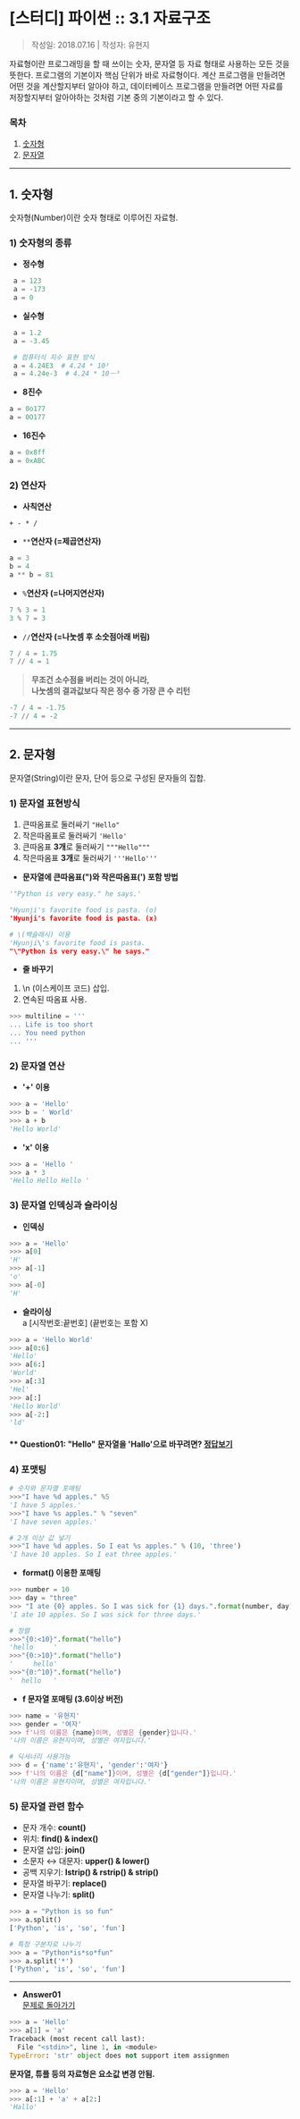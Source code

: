 # [스터디] 파이썬 :: 3.1 자료구조
> 작성일: 2018.07.16 | 작성자: 유현지

자료형이란 프로그래밍을 할 때 쓰이는 숫자, 문자열 등 자료 형태로 사용하는 모든 것을 뜻한다. 프로그램의 기본이자 핵심 단위가 바로 자료형이다. 계산 프로그램을 만들려면 어떤 것을 계산할지부터 알아야 하고, 데이터베이스 프로그램을 만들려면 어떤 자료를 저장할지부터 알아야하는 것처럼 기본 중의 기본이라고 할 수 있다. 

### 목차
1. [숫자형](#m1)
2. [문자열](#m2)


---
<a id="m1"></a> 
## 1. 숫자형
숫자형(Number)이란 숫자 형태로 이루어진 자료형.

### 1) 숫자형의 종류

- **정수형**
```python
 a = 123   
 a = -173   
 a = 0 
```

- **실수형**
```python
 a = 1.2  
 a = -3.45  
```
```python
 # 컴퓨터식 지수 표현 방식
 a = 4.24E3  # 4.24 * 10³
 a = 4.24e-3  # 4.24 * 10－³
```

- **8진수**
```python
a = 0o177
a = 0O177
```

- **16진수**
```python
a = 0x8ff
a = 0xABC
```

### 2) 연산자
- **사칙연산**  
```
+ - * /
```

- `**`**연산자 (=제곱연산자)**
```python
a = 3
b = 4
a ** b = 81
```

- `%`**연산자 (=나머지연산자)**
```python
7 % 3 = 1
3 % 7 = 3
```

- `//`**연산자 (=나눗셈 후 소숫점아래 버림)**
```python
7 / 4 = 1.75
7 // 4 = 1
```

> **무조건 소수점을 버리는 것이 아니라,  
 나눗셈의 결과값보다 작은 정수 중 가장 큰 수 리턴**
```python
-7 / 4 = -1.75
-7 // 4 = -2
```

---
<a id="m2"></a> 
## 2. 문자형
문자열(String)이란 문자, 단어 등으로 구성된 문자들의 집합.

### 1) 문자열 표현방식

1. 큰따옴표로 둘러싸기 `"Hello"`
2. 작은따옴표로 둘러싸기 `'Hello'`
3. 큰따옴표 **3개**로 둘러싸기 `"""Hello"""`
4. 작은따옴표 **3개**로 둘러싸기 `'''Hello'''`

- **문자열에 큰따옴표(")와 작은따옴표(') 포함 방법**
```python
'"Python is very easy." he says.'

"Hyunji's favorite food is pasta. (o)
'Hyunji's favorite food is pasta. (x)
```
```python
# \(백슬래시) 이용
'Hyunji\'s favorite food is pasta.
"\"Python is very easy.\" he says." 
```

- **줄 바꾸기**
1. \n (이스케이프 코드) 삽입.
2. 연속된 따옴표 사용. 
``` python
>>> multiline = '''
... Life is too short
... You need python
... '''
```

### 2) 문자열 연산
- **'+'** **이용**
```python
>>> a = 'Hello'
>>> b = ' World'
>>> a + b
'Hello World'
```

- **'x'** **이용**
```python
>>> a = 'Hello '
>>> a * 3
'Hello Hello Hello '
```

### 3) 문자열 인덱싱과 슬라이싱
- **인덱싱**
```python
>>> a = 'Hello'
>>> a[0]
'H'
>>> a[-1]
'o'
>>> a[-0]
'H'
```

- **슬라이싱**  
a [시작번호:끝번호] (끝번호는 포함 X)
```python
>>> a = 'Hello World'
>>> a[0:6]
'Hello'
>>> a[6:]
'World'
>>> a[:3]
'Hel'
>>> a[:]
'Hello World'
>>> a[-2:]
'ld'
```
<a id="q1"></a>
#### ** Question01: "Hello" 문자열을 'Hallo'으로 바꾸려면? [정답보기](#sol1)

### 4) 포맷팅

```python
# 숫자와 문자열 포매팅
>>>"I have %d apples." %5
'I have 5 apples.'
>>>"I have %s apples." % "seven"
'I have seven apples.'

# 2개 이상 값 넣기
>>>"I have %d apples. So I eat %s apples." % (10, 'three')
'I have 10 apples. So I eat three apples.'
```

- **format() 이용한 포매팅**
```python
>>> number = 10
>>> day = "three"
>>> "I ate {0} apples. So I was sick for {1} days.".format(number, day)
'I ate 10 apples. So I was sick for three days.'

# 정렬
>>>"{0:<10}".format("hello")
'hello     '
>>>"{0:>10}".format("hello")
'     hello'
>>>"{0:^10}".format("hello")
'  hello   '

```

- **f 문자열 포매팅 (3.6이상 버전)**
```python
>>> name = '유현지'
>>> gender = '여자'
>>> f'나의 이름은 {name}이며, 성별은 {gender}입니다.'
'나의 이름은 유현지이며, 성별은 여자입니다.'

# 딕셔너리 사용가능
>>> d = {'name':'유현지', 'gender':'여자'}
>>> f'나의 이름은 {d["name"]}이며, 성별은 {d["gender"]}입니다.'
'나의 이름은 유현지이며, 성별은 여자입니다.'
```

### 5) 문자열 관련 함수

- 문자 개수: **count()**
- 위치: **find() & index()**
- 문자열 삽입: **join()**
- 소문자 ↔ 대문자: **upper() & lower()**
- 공백 지우기: **lstrip() & rstrip() & strip()**
- 문자열 바꾸기: **replace()**
- 문자열 나누기: **split()**

```python
>>> a = "Python is so fun"
>>> a.split()
['Python', 'is', 'so', 'fun']

# 특정 구분자로 나누기
>>> a = "Python*is*so*fun"
>>> a.split('*')
['Python', 'is', 'so', 'fun']
```

---
<a id="sol1"></a>
- **Answer01**  
[문제로 돌아가기](#q1)
```python
>>> a = 'Hello'
>>> a[1] = 'a'
Traceback (most recent call last):
  File "<stdin>", line 1, in <module>
TypeError: 'str' object does not support item assignmen
```

**문자열, 튜플 등의 자료형은 요소값 변경 안됨.**
```python
>>> a = 'Hello'
>>> a[:1] + 'a' + a[2:]
'Hallo'
```